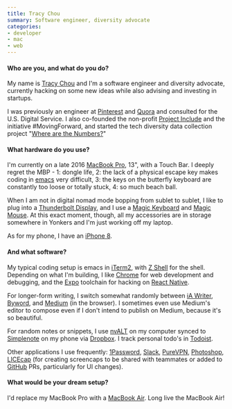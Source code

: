 ```yaml
---
title: Tracy Chou
summary: Software engineer, diversity advocate
categories:
- developer 
- mac
- web
---
```


#### Who are you, and what do you do?

My name is [Tracy Chou](https://en.wikipedia.org/wiki/Tracy_Chou "Tracy's Wikipedia entry.") and I'm a software engineer and diversity advocate, currently hacking on some new ideas while also advising and investing in startups. 

I was previously an engineer at [Pinterest][] and [Quora][] and consulted for the U.S. Digital Service. I also co-founded the non-profit [Project Include](http://projectinclude.org/ "A diversity in tech non-profit.") and the initiative #MovingForward, and started the tech diversity data collection project "[Where are the Numbers?](https://github.com/triketora/women-in-software-eng "Tracy's women in engineering stats project on GitHub.")"

#### What hardware do you use?

I'm currently on a late 2016 [MacBook Pro][macbook-pro], 13", with a Touch Bar. I deeply regret the MBP - 1: dongle life, 2: the lack of a physical escape key makes coding in [emacs][] very difficult, 3: the keys on the butterfly keyboard are constantly too loose or totally stuck, 4: so much beach ball. 

When I am not in digital nomad mode bopping from sublet to sublet, I like to plug into a [Thunderbolt Display][thunderbolt-display], and I use a [Magic Keyboard][magic-keyboard] and [Magic Mouse][magic-mouse]. At this exact moment, though, all my accessories are in storage somewhere in Yonkers and I'm just working off my laptop. 

As for my phone, I have an [iPhone 8][iphone-8]. 

#### And what software?

My typical coding setup is emacs in [iTerm2][], with [Z Shell][zsh] for the shell. Depending on what I'm building, I like [Chrome][] for web development and debugging, and the [Expo][] toolchain for hacking on [React Native][react-native]. 

For longer-form writing, I switch somewhat randomly between [iA Writer][ia-writer], [Byword][], and [Medium][] (in the browser). I sometimes even use Medium's editor to compose even if I don't intend to publish on Medium, because it's so beautiful. 

For random notes or snippets, I use [nvALT][] on my computer synced to [Simplenote][] on my phone via [Dropbox][]. I track personal todo's in [Todoist][]. 

Other applications I use frequently: [1Password][], [Slack][], [PureVPN][], [Photoshop][], [LICEcap][] (for creating screencaps to be shared with teammates or added to [GitHub][] PRs, particularly for UI changes).

#### What would be your dream setup?

I'd replace my MacBook Pro with a [MacBook Air][macbook-air]. Long live the MacBook Air!

[iphone-8]: https://en.wikipedia.org/wiki/IPhone_8 "A 4.7 inch smartphone."
[licecap]: https://www.cockos.com/licecap/ "Screen capture software."
[macbook-air]: https://www.apple.com/macbook-air/ "A very thin laptop."
[macbook-pro]: https://www.apple.com/macbook-pro/ "A laptop."
[magic-keyboard]: https://en.wikipedia.org/wiki/Magic_Keyboard "A wireless keyboard."
[magic-mouse]: https://www.apple.com/magicmouse/ "A multi-touch mouse."
[thunderbolt-display]: https://www.apple.com/displays/ "A Thunderbolt-powered monitor."
[1password]: https://1password.com "Password management software for Mac OS X."
[byword]: https://bywordapp.com/ "A full-screen writing tool for the Mac."
[chrome]: https://www.google.com/intl/en/chrome/browser/ "A WebKit-based browser, where each tab runs in its own thread."
[dropbox]: https://www.dropbox.com/ "Online syncing and storage."
[emacs]: http://www.gnu.org/software/emacs/ "A free open-source text editor."
[expo]: https://expo.io/ "A toolchain for React Native."
[github]: https://github.com/ "A Git code repository service."
[ia-writer]: https://ia.net/writer/updates/ia-writer-for-mac "A full-screen writing tool for the Mac."
[iterm2]: http://iterm2.com/ "An alternative terminal application for Mac OS X."
[medium]: https://medium.com/ "A writing/blogging service."
[nvalt]: http://brettterpstra.com/projects/nvalt/ "A fork of Notational Velocity with extra features."
[photoshop]: https://www.adobe.com/products/photoshop.html "A bitmap image editor."
[pinterest]: https://www.pinterest.com/ "An online 'pinboard' service."
[purevpn]: https://www.purevpn.com/ "A VPN service."
[quora]: https://www.quora.com/ "A Q&A web service."
[react-native]: https://facebook.github.io/react-native/ "A framework for building native mobile apps with React."
[simplenote]: https://simplenote.com/ "A note-taking/syncing service."
[slack]: https://slack.com/ "A collaboration service."
[todoist]: https://todoist.com/ "A to-do service."
[zsh]: http://www.zsh.org/ "An interactive shell and scripting language."
